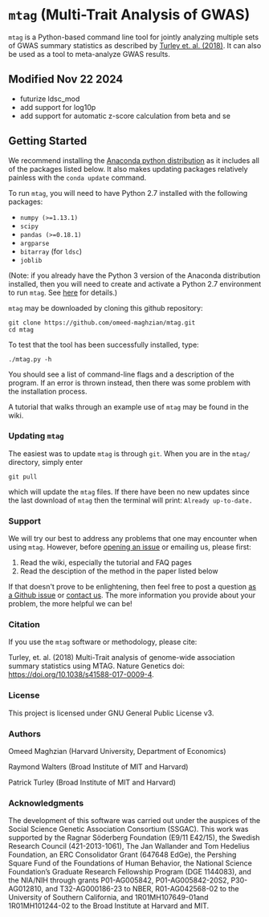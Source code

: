 # `mtag` (Multi-Trait Analysis of GWAS)

`mtag` is a Python-based command line tool for jointly analyzing multiple sets of GWAS summary statistics as described by [Turley et. al. (2018)](https://www.nature.com/articles/s41588-017-0009-4). It can also be used as a tool to meta-analyze GWAS results.

## Modified Nov 22 2024
- futurize ldsc_mod
- add support for log10p
- add support for automatic z-score calculation from beta and se

## Getting Started

We recommend installing the [Anaconda python distribution](https://www.anaconda.com/download/) as it includes all of the packages listed below. It also makes updating packages relatively painless with the `conda update` command.

To run `mtag`, you will need to have Python 2.7 installed with the following packages:

* `numpy (>=1.13.1)`  
* `scipy`
* `pandas (>=0.18.1)`
* `argparse`
* `bitarray` (for `ldsc`)
* `joblib`

(Note: if you already have the Python 3 version of the Anaconda distribution installed, then you will need to create and activate a Python 2.7 environment to run `mtag`. See [here](https://conda.io/docs/user-guide/tasks/manage-environments.html#creating-an-environment-with-commands) for details.)


`mtag` may be downloaded by cloning this github repository:

	git clone https://github.com/omeed-maghzian/mtag.git
	cd mtag

To test that the tool has been successfully installed, type:

	./mtag.py -h

You should see a list of command-line flags and a description of the program. If an error is thrown instead, then there was some problem with the installation process.

A tutorial that walks through an example use of `mtag` may be found in the wiki.

### Updating `mtag`

The easiest was to update `mtag` is through `git`. When you are in the `mtag/` directory, simply enter

	git pull

which will update the `mtag` files. If there have been no new updates since the last download of `mtag` then the terminal will print: `Already up-to-date.`

### Support

We will try our best to address any problems that one may encounter when using `mtag`. However, before [opening an issue](https://github.com/omeed-maghzian/mtag/issues) or emailing us, please first:

1. Read the wiki, especially the tutorial and FAQ pages
2. Read the desciption of the method in the paper listed below

If that doesn't prove to be enlightening, then feel free to post a question [as a Github issue](https://github.com/omeed-maghzian/mtag/issues) or [contact us](mailto:maghzian@nber.org). The more information you provide about your problem, the more helpful we can be!

### Citation

If you use the `mtag` software or methodology, please cite:

Turley, et. al. (2018) Multi-Trait analysis of genome-wide association summary statistics using MTAG. Nature Genetics  doi: <https://doi.org/10.1038/s41588-017-0009-4>.

### License

This project is licensed under GNU General Public License v3.

### Authors

Omeed Maghzian (Harvard University, Department of Economics)

Raymond Walters (Broad Institute of MIT and Harvard)

Patrick Turley (Broad Institute of MIT and Harvard)

### Acknowledgments

The development of this software was carried out under the auspices of the Social Science Genetic Association Consortium (SSGAC). This work was supported by the Ragnar Söderberg Foundation (E9/11 E42/15), the Swedish Research Council (421-2013-1061), The Jan Wallander and Tom Hedelius Foundation, an ERC Consolidator Grant (647648 EdGe), the Pershing Square Fund of the Foundations of Human Behavior, the National Science Foundation’s Graduate Research Fellowship Program (DGE 1144083), and the NIA/NIH through grants P01-AG005842, P01-AG005842-20S2, P30-AG012810, and T32-AG000186-23 to NBER, R01-AG042568-02 to the University of Southern California, and 1R01MH107649-01and 1R01MH101244-02 to the Broad Institute at Harvard and MIT. 

